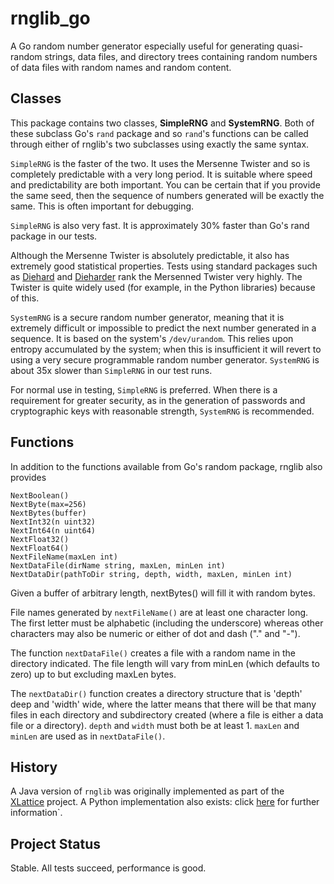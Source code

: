 <h1 class="libTop">rnglib_go</h1>

A Go random number generator especially useful for generating 
quasi-random strings, data files, and directory trees containing
random numbers of data files with random names and random content.

## Classes

This package contains two classes, **SimpleRNG** and **SystemRNG**.
Both of these subclass Go's `rand` package and so `rand`'s functions 
can be called through either of rnglib's two subclasses using 
exactly the same syntax.

`SimpleRNG` is the faster of the two.  It uses the Mersenne
Twister and so is completely predictable with a very long period.
It is suitable where speed and predictability are both important.
You can be certain that if you provide the same seed, then
the sequence of numbers generated will be exactly the same.  This is
often important for debugging.  

`SimpleRNG` is also very fast.  It is approximately 30% faster 
than Go's rand package in our tests.

Although the Mersenne Twister is absolutely predictable, it also has 
extremely good statistical properties.  Tests using standard
packages such as [Diehard](http://en.wikipedia.org/wiki/Diehard_tests)
and [Dieharder](http://www.phy.duke.edu/~rgb/General/dieharder.php) rank
the Mersenned Twister very highly.  The Twister is quite widely used 
(for example, in the Python libraries) because of this.

`SystemRNG` is a secure random number generator, meaning that it is
extremely difficult or impossible to predict the next number 
generated in a sequence.  It is based on the system's `/dev/urandom`.
This relies upon entropy accumulated by the system; when 
this is insufficient it will revert to using a very secure 
programmable random number generator.  `SystemRNG` is about 35x
slower than `SimpleRNG` in our test runs.

For normal use in testing, `SimpleRNG` is preferred.  When there is
a requirement for greater security, as in the generation of passwords 
and cryptographic keys with reasonable strength, `SystemRNG` is recommended.  

## Functions

In addition to the functions available from Go's random package,
rnglib also provides

	NextBoolean()
	NextByte(max=256)
	NextBytes(buffer)
	NextInt32(n uint32)
	NextInt64(n uint64)
	NextFloat32()
	NextFloat64()
	NextFileName(maxLen int)
	NextDataFile(dirName string, maxLen, minLen int)
	NextDataDir(pathToDir string, depth, width, maxLen, minLen int)

Given a buffer of arbitrary length, nextBytes() will fill it with random
bytes.

File names generated by `nextFileName()` are at least one character long.  
The first letter must be alphabetic (including the underscore) 
whereas other characters may also be numeric or either of dot and dash
("." and "-").

The function `nextDataFile()` creates a file with a random name in the
directory indicated.  The file length will vary from minLen (which 
defaults to zero) up to but excluding maxLen bytes.

The `nextDataDir()` function creates a directory structure that is
'depth' deep and 'width' wide, where the latter means that there 
will be that many files in each directory and subdirectory created
(where a file is either a data file or a directory). `depth` and
`width` must both be at least 1.  `maxLen` and `minLen` are used as in
`nextDataFile()`.

## History

A Java version of `rnglib` was originally implemented as part of the  
[XLattice](http://www.xlattice.org) 
project.  A Python implementation also exists: click 
[here](https://jddixon.github.io/rnglib)
for further information`.

## Project Status

Stable.  All tests succeed, performance is good.


